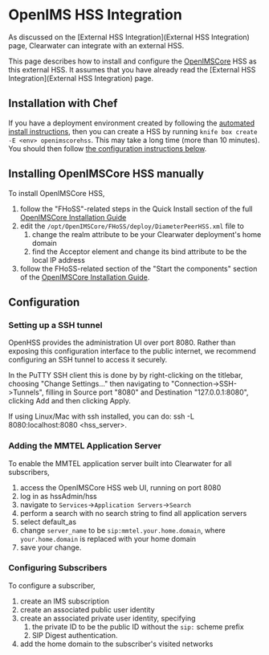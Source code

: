 # OpenIMS HSS Integration

As discussed on the [External HSS Integration](External HSS Integration)
page, Clearwater can integrate with an external HSS.

This page describes how to install and configure the
[OpenIMSCore](http://www.openimscore.org/) HSS as this external HSS.  It
assumes that you have already read the
[External HSS Integration](External HSS Integration) page.

## Installation with Chef

If you have a deployment environment created by following the [automated install instructions](https://github.com/Metaswitch/clearwater-docs/wiki/Automated-Install), then you can create a HSS by running `knife box create -E <env> openimscorehss`. This may take a long time (more than 10 minutes). You should then follow [the configuration instructions below](https://github.com/Metaswitch/clearwater-docs/wiki/OpenIMSCore-HSS-Integration#configuration).

## Installing OpenIMSCore HSS manually

To install OpenIMSCore HSS,

1.  follow the "FHoSS"-related steps in the Quick Install section of the full
    [OpenIMSCore Installation Guide](http://www.openimscore.org/?q=installation_guide)
2.  edit the `/opt/OpenIMSCore/FHoSS/deploy/DiameterPeerHSS.xml` file to
    1.  change the realm attribute to be your Clearwater deployment's home
        domain
    2.  find the Acceptor element and change its bind attribute to be the local
        IP address
3.  follow the FHoSS-related section of the "Start the components" section of
    the
    [OpenIMSCore Installation Guide](http://www.openimscore.org/?q=installation_guide).

## Configuration

### Setting up a SSH tunnel

OpenHSS provides the administration UI over port 8080.  Rather than exposing this configuration interface to the public internet, we recommend configuring an SSH tunnel to access it securely.

In the PuTTY SSH client this is done by by right-clicking on the titlebar, choosing "Change Settings..." then navigating to "Connection->SSH->Tunnels", filling in Source port "8080" and Destination "127.0.0.1:8080", clicking Add and then clicking Apply.

If using Linux/Mac with ssh installed, you can do: ssh -L 8080:localhost:8080 &lt;hss_server&gt;.

### Adding the MMTEL Application Server

To enable the MMTEL application server built into Clearwater for all
subscribers,

1.  access the OpenIMSCore HSS web UI, running on port 8080
2.  log in as hssAdmin/hss
3.  navigate to `Services`->`Application Servers`->`Search`
4.  perform a search with no search string to find all application servers
5.  select default_as
6.  change `server_name` to be `sip:mmtel.your.home.domain`, where
   `your.home.domain` is replaced with your home domain
7.  save your change.

### Configuring Subscribers

To configure a subscriber,

1.  create an IMS subscription
2.  create an associated public user identity
3.  create an associated private user identity, specifying
    1.  the private ID to be the public ID without the `sip:` scheme prefix
    2.  SIP Digest authentication.
4.  add the home domain to the subscriber's visited networks

